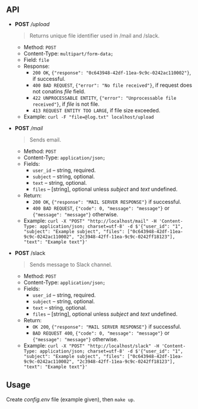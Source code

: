 ## API

- **POST** */upload*
  > Returns unique file identifier used in /mail and /slack.
  - Method: `POST`
  - Content-Type: `multipart/form-data;`
  - Field: `file`
  - Response:
    - `200 OK`, `{"response": "0c643948-42df-11ea-9c9c-0242ac110002"}`, if successful.
    - `400 BAD REQUEST`, `{"error": "No file received"}`, if request does not conatins *file* field.
    - `422 UNPROCESSABLE ENTITY`, `{"error": "Unprocessable file received"}`, if *file* is not file.
    - `413 REQUEST ENTITY TOO LARGE`, if file size exceeded.
  - Example: `curl -F "file=@log.txt" localhost/upload`


- **POST** */mail*
  > Sends email.
  - Method: `POST`
  - Content-Type: `application/json;` 
  - Fields:
    - `user_id` – string, required.
    - `subject` – string, optional.
    - `text` – string, optional.
    - `files` – [string], optional unless *subject* and *text* undefined.
  - Return:
    - `200 OK`, `{"response": "MAIL SERVER RESPONSE"}` if successful.
    - `400 BAD REQUEST`, `{"code": 0, "message": "message"}` or `{"message": "message"}` otherwise.
  - Example: `curl -X "POST" "http://localhost/mail" -H 'Content-Type: application/json; charset=utf-8' -d $'{"user_id": "1", "subject": "Example subject", "files": ["0c643948-42df-11ea-9c9c-0242ac110002", "2c3948-42ff-11ea-9c9c-0242ff18123"], "text": "Example text"}'`


- **POST** /slack
  > Sends message to Slack channel.
  - Method: `POST`
  - Content-Type: `application/json;`
  - Fields:
    - `user_id` – string, required.
    - `subject` – string, optional.
    - `text` – string, optional.
    - `files` – [string], optional unless *subject* and *text* undefined.
  - Return:
    - `OK 200`, `{"response": "MAIL SERVER RESPONSE"}` if successful.
    - `BAD REQUEST 400`, `{"code": 0, "message": "message"}` or `{"message": "message"}` otherwise.  
  - Example: `curl -X "POST" "http://localhost/slack" -H 'Content-Type: application/json; charset=utf-8' -d $'{"user_id": "1", "subject": "Example subject", "files": ["0c643948-42df-11ea-9c9c-0242ac110002", "2c3948-42ff-11ea-9c9c-0242ff18123"], "text": "Example text"}'`
 
## Usage

Create *config.env* file (example given), then `make up`.

